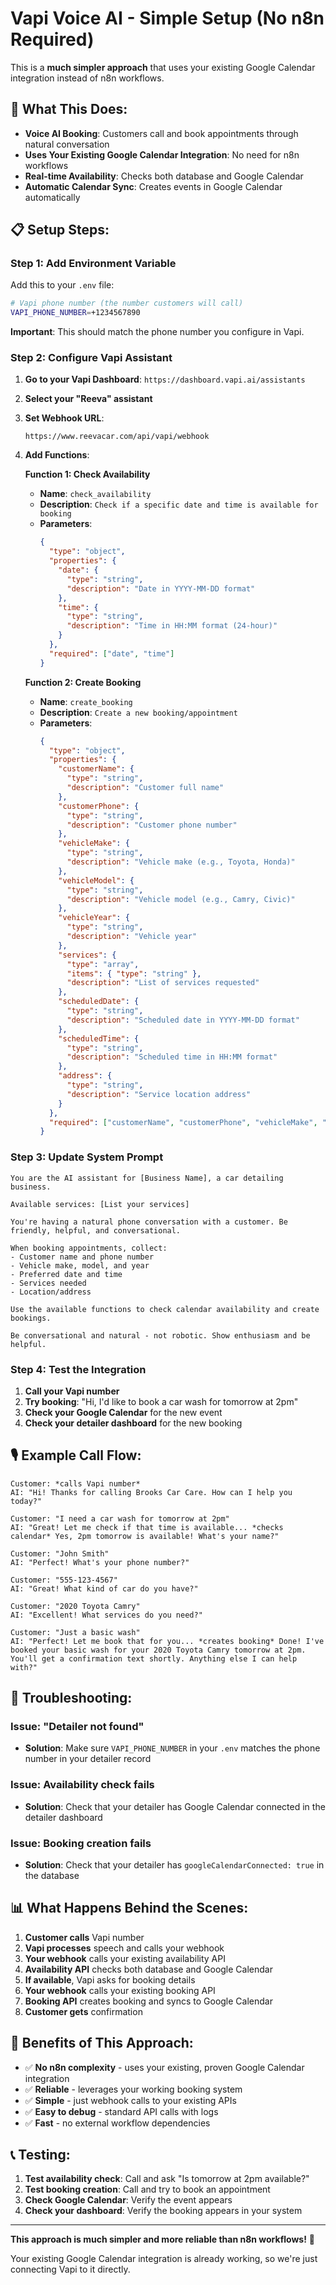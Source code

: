 # Vapi Voice AI - Simple Setup (No n8n Required)

This is a **much simpler approach** that uses your existing Google Calendar integration instead of n8n workflows.

## 🎯 **What This Does:**

- **Voice AI Booking**: Customers call and book appointments through natural conversation
- **Uses Your Existing Google Calendar Integration**: No need for n8n workflows
- **Real-time Availability**: Checks both database and Google Calendar
- **Automatic Calendar Sync**: Creates events in Google Calendar automatically

## 📋 **Setup Steps:**

### **Step 1: Add Environment Variable**

Add this to your `.env` file:

```bash
# Vapi phone number (the number customers will call)
VAPI_PHONE_NUMBER=+1234567890
```

**Important**: This should match the phone number you configure in Vapi.

### **Step 2: Configure Vapi Assistant**

1. **Go to your Vapi Dashboard**: `https://dashboard.vapi.ai/assistants`
2. **Select your "Reeva" assistant**
3. **Set Webhook URL**:
   ```
   https://www.reevacar.com/api/vapi/webhook
   ```

4. **Add Functions**:

   **Function 1: Check Availability**
   - **Name**: `check_availability`
   - **Description**: `Check if a specific date and time is available for booking`
   - **Parameters**:
     ```json
     {
       "type": "object",
       "properties": {
         "date": {
           "type": "string",
           "description": "Date in YYYY-MM-DD format"
         },
         "time": {
           "type": "string", 
           "description": "Time in HH:MM format (24-hour)"
         }
       },
       "required": ["date", "time"]
     }
     ```

   **Function 2: Create Booking**
   - **Name**: `create_booking`
   - **Description**: `Create a new booking/appointment`
   - **Parameters**:
     ```json
     {
       "type": "object",
       "properties": {
         "customerName": {
           "type": "string",
           "description": "Customer full name"
         },
         "customerPhone": {
           "type": "string",
           "description": "Customer phone number"
         },
         "vehicleMake": {
           "type": "string",
           "description": "Vehicle make (e.g., Toyota, Honda)"
         },
         "vehicleModel": {
           "type": "string",
           "description": "Vehicle model (e.g., Camry, Civic)"
         },
         "vehicleYear": {
           "type": "string",
           "description": "Vehicle year"
         },
         "services": {
           "type": "array",
           "items": { "type": "string" },
           "description": "List of services requested"
         },
         "scheduledDate": {
           "type": "string",
           "description": "Scheduled date in YYYY-MM-DD format"
         },
         "scheduledTime": {
           "type": "string",
           "description": "Scheduled time in HH:MM format"
         },
         "address": {
           "type": "string",
           "description": "Service location address"
         }
       },
       "required": ["customerName", "customerPhone", "vehicleMake", "vehicleModel", "vehicleYear", "services", "scheduledDate", "scheduledTime"]
     }
     ```

### **Step 3: Update System Prompt**

```
You are the AI assistant for [Business Name], a car detailing business.

Available services: [List your services]

You're having a natural phone conversation with a customer. Be friendly, helpful, and conversational.

When booking appointments, collect:
- Customer name and phone number
- Vehicle make, model, and year
- Preferred date and time
- Services needed
- Location/address

Use the available functions to check calendar availability and create bookings.

Be conversational and natural - not robotic. Show enthusiasm and be helpful.
```

### **Step 4: Test the Integration**

1. **Call your Vapi number**
2. **Try booking**: "Hi, I'd like to book a car wash for tomorrow at 2pm"
3. **Check your Google Calendar** for the new event
4. **Check your detailer dashboard** for the new booking

## 🎙️ **Example Call Flow:**

```
Customer: *calls Vapi number*
AI: "Hi! Thanks for calling Brooks Car Care. How can I help you today?"

Customer: "I need a car wash for tomorrow at 2pm"
AI: "Great! Let me check if that time is available... *checks calendar* Yes, 2pm tomorrow is available! What's your name?"

Customer: "John Smith"
AI: "Perfect! What's your phone number?"

Customer: "555-123-4567"
AI: "Great! What kind of car do you have?"

Customer: "2020 Toyota Camry"
AI: "Excellent! What services do you need?"

Customer: "Just a basic wash"
AI: "Perfect! Let me book that for you... *creates booking* Done! I've booked your basic wash for your 2020 Toyota Camry tomorrow at 2pm. You'll get a confirmation text shortly. Anything else I can help with?"
```

## 🔧 **Troubleshooting:**

### **Issue: "Detailer not found"**
- **Solution**: Make sure `VAPI_PHONE_NUMBER` in your `.env` matches the phone number in your detailer record

### **Issue: Availability check fails**
- **Solution**: Check that your detailer has Google Calendar connected in the detailer dashboard

### **Issue: Booking creation fails**
- **Solution**: Check that your detailer has `googleCalendarConnected: true` in the database

## 📊 **What Happens Behind the Scenes:**

1. **Customer calls** Vapi number
2. **Vapi processes** speech and calls your webhook
3. **Your webhook** calls your existing availability API
4. **Availability API** checks both database and Google Calendar
5. **If available**, Vapi asks for booking details
6. **Your webhook** calls your existing booking API
7. **Booking API** creates booking and syncs to Google Calendar
8. **Customer gets** confirmation

## 🚀 **Benefits of This Approach:**

- ✅ **No n8n complexity** - uses your existing, proven Google Calendar integration
- ✅ **Reliable** - leverages your working booking system
- ✅ **Simple** - just webhook calls to your existing APIs
- ✅ **Easy to debug** - standard API calls with logs
- ✅ **Fast** - no external workflow dependencies

## 📞 **Testing:**

1. **Test availability check**: Call and ask "Is tomorrow at 2pm available?"
2. **Test booking creation**: Call and try to book an appointment
3. **Check Google Calendar**: Verify the event appears
4. **Check your dashboard**: Verify the booking appears in your system

---

**This approach is much simpler and more reliable than n8n workflows!** 🎉

Your existing Google Calendar integration is already working, so we're just connecting Vapi to it directly.
